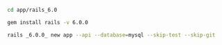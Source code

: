 ```bash
cd app/rails_6.0
```

```bash
gem install rails -v 6.0.0
```

```bash
rails _6.0.0_ new app --api --database=mysql --skip-test --skip-git
```
